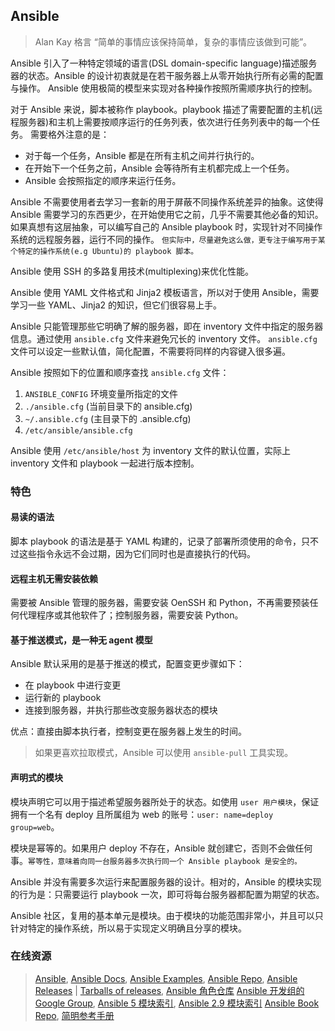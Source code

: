 Ansible
---

> Alan Kay 格言 “简单的事情应该保持简单，复杂的事情应该做到可能”。

Ansible 引入了一种特定领域的语言(DSL domain-specific language)描述服务器的状态。Ansible 的设计初衷就是在若干服务器上从零开始执行所有必需的配置与操作。
Ansible 使用极简的模型来实现对各种操作按照所需顺序执行的控制。

对于 Ansible 来说，脚本被称作 playbook。playbook 描述了需要配置的主机(远程服务器)和主机上需要按顺序运行的任务列表，依次进行任务列表中的每一个任务。
需要格外注意的是：
- 对于每一个任务，Ansible 都是在所有主机之间并行执行的。
- 在开始下一个任务之前，Ansible 会等待所有主机都完成上一个任务。
- Ansible 会按照指定的顺序来运行任务。

Ansible 不需要使用者去学习一套新的用于屏蔽不同操作系统差异的抽象。这使得 Ansible 需要学习的东西更少，在开始使用它之前，几乎不需要其他必备的知识。
如果真想有这层抽象，可以编写自己的 Ansible playbook 时，实现针对不同操作系统的远程服务器，运行不同的操作。
`但实际中，尽量避免这么做，更专注于编写用于某个特定的操作系统(e.g Ubuntu)的 playbook 脚本。`

Ansible 使用 SSH 的多路复用技术(multiplexing)来优化性能。

Ansible 使用 YAML 文件格式和 Jinja2 模板语言，所以对于使用 Ansible，需要学习一些 YAML、Jinja2 的知识，但它们很容易上手。

Ansible 只能管理那些它明确了解的服务器，即在 inventory 文件中指定的服务器信息。通过使用 `ansible.cfg` 文件来避免冗长的 inventory 文件。
`ansible.cfg` 文件可以设定一些默认值，简化配置，不需要将同样的内容键入很多遍。

Ansible 按照如下的位置和顺序查找 `ansible.cfg` 文件：
1. `ANSIBLE_CONFIG` 环境变量所指定的文件
2. `./ansible.cfg` (当前目录下的 ansible.cfg)
3. `~/.ansible.cfg` (主目录下的 .ansible.cfg)
4. `/etc/ansible/ansible.cfg`

Ansible 使用 `/etc/ansible/host` 为 inventory 文件的默认位置，实际上 inventory 文件和 playbook 一起进行版本控制。

### 特色

#### 易读的语法

脚本 playbook 的语法是基于 YAML 构建的，记录了部署所须使用的命令，只不过这些指令永远不会过期，因为它们同时也是直接执行的代码。

#### 远程主机无需安装依赖

需要被 Ansible 管理的服务器，需要安装 OenSSH 和 Python，不再需要预装任何代理程序或其他软件了；控制服务器，需要安装 Python。

#### 基于推送模式，是一种无 agent 模型

Ansible 默认采用的是基于推送的模式，配置变更步骤如下：
- 在 playbook 中进行变更
- 运行新的 playbook
- 连接到服务器，并执行那些改变服务器状态的模块

优点：直接由脚本执行者，控制变更在服务器上发生的时间。

> 如果更喜欢拉取模式，Ansible 可以使用 `ansible-pull` 工具实现。

#### 声明式的模块

模块声明它可以用于描述希望服务器所处于的状态。如使用 `user 用户模块`，保证拥有一个名有 deploy 且所属组为 web 的账号：`user: name=deploy group=web`。

模块是幂等的。如果用户 deploy 不存在，Ansible 就创建它，否则不会做任何事。`幂等性，意味着向同一台服务器多次执行同一个 Ansible playbook 是安全的。`

Ansible 并没有需要多次运行来配置服务器的设计。相对的，Ansible 的模块实现的行为是：只需要运行 playbook 一次，即可将每台服务器都配置为期望的状态。

Ansible 社区，复用的基本单元是模块。由于模块的功能范围非常小，并且可以只针对特定的操作系统，所以易于实现定义明确且分享的模块。

### 在线资源

> [Ansible][0], [Ansible Docs][10], [Ansible Examples][4], [Ansible Repo][1], [Ansible Releases][5] | [Tarballs of releases][16], [Ansible 角色仓库][7]
> [Ansible 开发组的 Google Group][3], [Ansible 5 模块索引][13], [Ansible 2.9 模块索引][14]
> [Ansible Book Repo][20], [简明参考手册][21]

[0]: https://www.ansible.com/
[1]: https://github.com/ansible
[2]: https://github.com/ansible/ansible
[3]: https://groups.google.com/g/ansible-project "Ansible 开发组的 Google Group"
[4]: https://github.com/ansible/ansible-examples
[5]: https://github.com/ansible/ansible/releases
[6]: https://pypi.org/project/ansible/ "PyPI's ansible package page"
[7]: https://galaxy.ansible.com/ "Ansible 角色仓库(Ansible Galaxy)"

[10]: https://docs.ansible.com/ "官方文档"
[11]: https://docs.ansible.com/ansible/latest/index.html "ansible latest index"
[12]: https://docs.ansible.com/ansible/latest/user_guide/basic_concepts.html#basic-concepts "ansible concepts"
[13]: https://docs.ansible.com/ansible/latest/collections/index_module.html "模块索引"
[14]: https://docs.ansible.com/ansible/2.9/modules/modules_by_category.html "2.9 模块索引"
[15]: https://docs.ansible.com/ansible/latest/installation_guide/intro_installation.html "Installing Ansible"
[16]: https://releases.ansible.com/ansible/ "Tarballs of releases"

[20]: https://github.com/ansiblebook/ansiblebook "Ansible: Up and Running, Second Edition"
[21]: https://github.com/lorin/ansible-quickref "简明参考手册"
[22]: http://www.slideshare.net/JesseKeating/ansiblefest-rax "使用 Ansible 管理可伸缩的公有云"
[23]: https://docs.ansible.com/ansible/2.9/user_guide/playbooks_best_practices.html "Best Practices"

[30]: https://groups.google.com/g/ansible-project/c/WpRblldA2PQ/m/lYDpFjBXDlsJ "幂等性、收敛性以及那些我们说烂了的 “高达上” 术语"

[40]: http://www.vagrantup.com "Vagrant 是一个优秀的开源虚拟机管理工具，内置支持使用 Ansible 部署虚机"
[41]: http://www.virtualbox.org "Virtualbox 是 Vagrant 依赖项"
